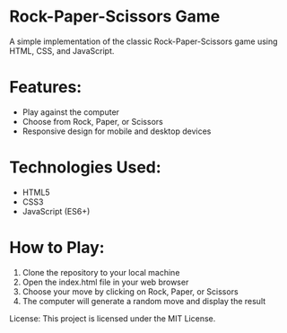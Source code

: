 # Rock-Paper-Scissors Game
A simple implementation of the classic Rock-Paper-Scissors game using HTML, CSS, and JavaScript.

# Features:
- Play against the computer
- Choose from Rock, Paper, or Scissors
- Responsive design for mobile and desktop devices

# Technologies Used:
- HTML5
- CSS3
- JavaScript (ES6+)

# How to Play:
1. Clone the repository to your local machine
2. Open the index.html file in your web browser
3. Choose your move by clicking on Rock, Paper, or Scissors
4. The computer will generate a random move and display the result

License:
This project is licensed under the MIT License.
